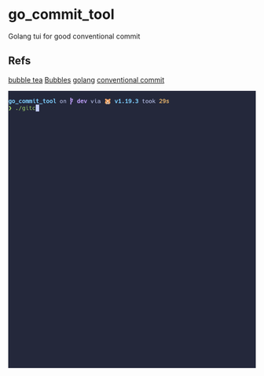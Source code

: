 # go_commit_tool
Golang tui for good conventional commit 

## Refs
[bubble tea](https://github.com/charmbracelet/bubbletea)  [Bubbles](https://github.com/charmbracelet/bubbles) [golang](https://github.com/golang/go)  [conventional commit](https://www.conventionalcommits.org/en/v1.0.0/)

![](https://github.com/nicolasbalao/go_commit_tool/blob/main/go_commit_tool.gif)


